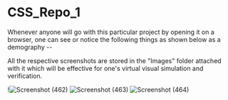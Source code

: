 # CSS_Repo_1

Whenever anyone will go with this particular project by opening it on a browser, one can see or notice the following things as shown below as a demography --

All the respective screenshots are stored in the "Images" folder attached with it which will be effective for one's virtual visual simulation and verification.


!![Screenshot (462)](https://user-images.githubusercontent.com/65014749/86526993-24454200-beb8-11ea-9ec3-9c61296f4b58.png)
![Screenshot (463)](https://user-images.githubusercontent.com/65014749/86526995-27403280-beb8-11ea-96e1-19307b1816e2.png)
![Screenshot (464)](https://user-images.githubusercontent.com/65014749/86526996-29a28c80-beb8-11ea-9b2b-ff366852e234.png)

